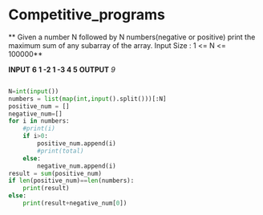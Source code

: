 # Competitive_programs
** Given a number N followed by N numbers(negative or positive) print the maximum sum of any subarray of the array.
Input Size : 1 <= N <= 100000**

**INPUT**
**6**
**1 -2 1 -3 4 5**
**OUTPUT**
*9*

```python

N=int(input())
numbers = list(map(int,input().split()))[:N]
positive_num = []
negative_num=[]
for i in numbers:
    #print(i)
    if i>0:
        positive_num.append(i)
        #print(total)
    else:
        negative_num.append(i)
result = sum(positive_num)
if len(positive_num)==len(numbers):
    print(result)
else:
    print(result+negative_num[0])
```
